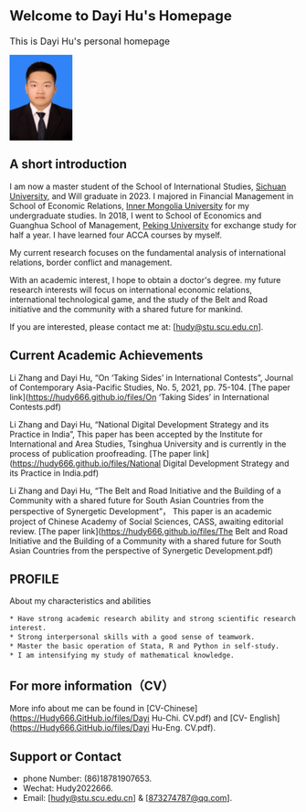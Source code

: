# <font size=5>Welcome to Dayi Hu's Homepage</font>
<font size=3>This is Dayi Hu's personal homepage</font>

<img src="./pictures/hudy.jpg" width = "110" height = "150" alt="Dayi Hu" align=center />

## A short introduction
I am now a master student of the School of International Studies, [Sichuan University](https://www.scu.edu.cn/index.htm), and Will graduate in 2023. I majored in Financial Management in School of Economic Relations, [Inner Mongolia University](https://www.imu.edu.cn/) for my undergraduate studies. In 2018, I went to School of Economics and Guanghua School of Management, [Peking University](https://www.pku.edu.cn/) for exchange study for half a year. I have learned four ACCA courses by myself.

My current research focuses on the fundamental analysis of international relations, border conflict and management.

With an academic interest, I hope to obtain a doctor's degree. my future research interests will focus on international economic relations, international technological game, and the study of the Belt and Road initiative and the community with a shared future for mankind.

If you are interested, please contact me at: [hudy@stu.scu.edu.cn].

## Current Academic Achievements
Li Zhang and Dayi Hu, “On ‘Taking Sides’ in International Contests”, Journal of Contemporary Asia-Pacific Studies, No. 5, 2021, pp. 75-104. 
[The paper link](https://hudy666.github.io/files/On ‘Taking Sides’ in International Contests.pdf)

Li Zhang and Dayi Hu, “National Digital Development Strategy and its Practice in India”, This paper has been accepted by the Institute for International and Area Studies, Tsinghua University and is currently in the process of publication proofreading. [The paper link](https://hudy666.github.io/files/National Digital Development Strategy and its Practice in India.pdf)

Li Zhang and Dayi Hu, “The Belt and Road Initiative and the Building of a Community with a shared future for South Asian Countries from the perspective of Synergetic Development”， This paper is an academic project of Chinese Academy of Social Sciences, CASS, awaiting editorial review. [The paper link](https://hudy666.github.io/files/The Belt and Road Initiative and the Building of a Community with a shared future for South Asian Countries from the perspective of Synergetic Development.pdf)


## PROFILE

About my characteristics and abilities

```PROFILE
* Have strong academic research ability and strong scientific research interest. 
* Strong interpersonal skills with a good sense of teamwork.
* Master the basic operation of Stata, R and Python in self-study.
* I am intensifying my study of mathematical knowledge.
```

## For more information（CV）
More info about me can be found in [CV-Chinese](https://Hudy666.GitHub.io/files/Dayi Hu-Chi. CV.pdf) and [CV- English](https://Hudy666.GitHub.io/files/Dayi Hu-Eng. CV.pdf).



## Support or Contact
* phone Number: (86)18781907653.
* Wechat: Hudy2022666.
* Email: [hudy@stu.scu.edu.cn] & [873274787@qq.com].



